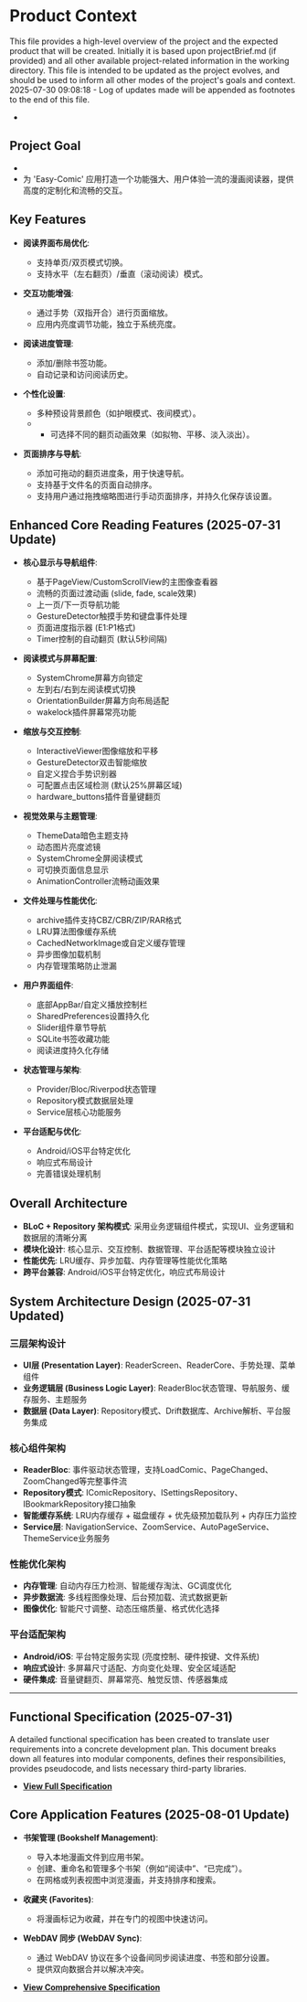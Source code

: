 # Product Context

This file provides a high-level overview of the project and the expected product that will be created. Initially it is based upon projectBrief.md (if provided) and all other available project-related information in the working directory. This file is intended to be updated as the project evolves, and should be used to inform all other modes of the project's goals and context.
2025-07-30 09:08:18 - Log of updates made will be appended as footnotes to the end of this file.

*

## Project Goal

*   
*   为 'Easy-Comic' 应用打造一个功能强大、用户体验一流的漫画阅读器，提供高度的定制化和流畅的交互。

## Key Features

*   **阅读界面布局优化**:
    *   支持单页/双页模式切换。
    *   支持水平（左右翻页）/垂直（滚动阅读）模式。
*   **交互功能增强**:
    *   通过手势（双指开合）进行页面缩放。
    *   应用内亮度调节功能，独立于系统亮度。
*   **阅读进度管理**:
    *   添加/删除书签功能。
    *   自动记录和访问阅读历史。
*   **个性化设置**:
    *   多种预设背景颜色（如护眼模式、夜间模式）。
    *   *   可选择不同的翻页动画效果（如拟物、平移、淡入淡出）。

*   **页面排序与导航**:
    *   添加可拖动的翻页进度条，用于快速导航。
    *   支持基于文件名的页面自动排序。
    *   支持用户通过拖拽缩略图进行手动页面排序，并持久化保存该设置。
## Enhanced Core Reading Features (2025-07-31 Update)

* **核心显示与导航组件**:
  * 基于PageView/CustomScrollView的主图像查看器
  * 流畅的页面过渡动画 (slide, fade, scale效果)
  * 上一页/下一页导航功能
  * GestureDetector触摸手势和键盘事件处理
  * 页面进度指示器 (E1:P1格式)
  * Timer控制的自动翻页 (默认5秒间隔)

* **阅读模式与屏幕配置**:
  * SystemChrome屏幕方向锁定
  * 左到右/右到左阅读模式切换
  * OrientationBuilder屏幕方向布局适配
  * wakelock插件屏幕常亮功能

* **缩放与交互控制**:
  * InteractiveViewer图像缩放和平移
  * GestureDetector双击智能缩放
  * 自定义捏合手势识别器
  * 可配置点击区域检测 (默认25%屏幕区域)
  * hardware_buttons插件音量键翻页

* **视觉效果与主题管理**:
  * ThemeData暗色主题支持
  * 动态图片亮度滤镜
  * SystemChrome全屏阅读模式
  * 可切换页面信息显示
  * AnimationController流畅动画效果

* **文件处理与性能优化**:
  * archive插件支持CBZ/CBR/ZIP/RAR格式
  * LRU算法图像缓存系统
  * CachedNetworkImage或自定义缓存管理
  * 异步图像加载机制
  * 内存管理策略防止泄漏

* **用户界面组件**:
  * 底部AppBar/自定义播放控制栏
  * SharedPreferences设置持久化
  * Slider组件章节导航
  * SQLite书签收藏功能
  * 阅读进度持久化存储

* **状态管理与架构**:
  * Provider/Bloc/Riverpod状态管理
  * Repository模式数据层处理
  * Service层核心功能服务

* **平台适配与优化**:
  * Android/iOS平台特定优化
  * 响应式布局设计
  * 完善错误处理机制

## Overall Architecture

* **BLoC + Repository 架构模式**: 采用业务逻辑组件模式，实现UI、业务逻辑和数据层的清晰分离
* **模块化设计**: 核心显示、交互控制、数据管理、平台适配等模块独立设计
* **性能优先**: LRU缓存、异步加载、内存管理等性能优化策略
* **跨平台兼容**: Android/iOS平台特定优化，响应式布局设计

## System Architecture Design (2025-07-31 Updated)

### 三层架构设计
* **UI层 (Presentation Layer)**: ReaderScreen、ReaderCore、手势处理、菜单组件
* **业务逻辑层 (Business Logic Layer)**: ReaderBloc状态管理、导航服务、缓存服务、主题服务
* **数据层 (Data Layer)**: Repository模式、Drift数据库、Archive解析、平台服务集成

### 核心组件架构
* **ReaderBloc**: 事件驱动状态管理，支持LoadComic、PageChanged、ZoomChanged等完整事件流
* **Repository模式**: IComicRepository、ISettingsRepository、IBookmarkRepository接口抽象
* **智能缓存系统**: LRU内存缓存 + 磁盘缓存 + 优先级预加载队列 + 内存压力监控
* **Service层**: NavigationService、ZoomService、AutoPageService、ThemeService业务服务

### 性能优化架构
* **内存管理**: 自动内存压力检测、智能缓存淘汰、GC调度优化
* **异步数据流**: 多线程图像处理、后台预加载、流式数据更新
* **图像优化**: 智能尺寸调整、动态压缩质量、格式优化选择

### 平台适配架构
* **Android/iOS**: 平台特定服务实现 (亮度控制、硬件按键、文件系统)
* **响应式设计**: 多屏幕尺寸适配、方向变化处理、安全区域适配
* **硬件集成**: 音量键翻页、屏幕常亮、触觉反馈、传感器集成

---

## Functional Specification (2025-07-31)

A detailed functional specification has been created to translate user requirements into a concrete development plan. This document breaks down all features into modular components, defines their responsibilities, provides pseudocode, and lists necessary third-party libraries.

*   **[View Full Specification](specs/flutter_comic_reader_functional_spec.md)**

## Core Application Features (2025-08-01 Update)

* **书架管理 (Bookshelf Management)**:
  * 导入本地漫画文件到应用书架。
  * 创建、重命名和管理多个书架（例如“阅读中”、“已完成”）。
  * 在网格或列表视图中浏览漫画，并支持排序和搜索。
* **收藏夹 (Favorites)**:
  * 将漫画标记为收藏，并在专门的视图中快速访问。
* **WebDAV 同步 (WebDAV Sync)**:
  * 通过 WebDAV 协议在多个设备间同步阅读进度、书签和部分设置。
  * 提供双向数据合并以解决冲突。

*   **[View Comprehensive Specification](specs/flutter_comic_reader_comprehensive_spec.md)**